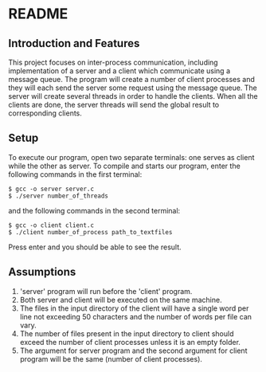 # README

## Introduction and Features
This project focuses on inter-process communication, including implementation of a server and a client which communicate using a message queue. The program will create a number of client processes and they will each send the server some request using the message queue. The server will create several threads in order to handle the clients. When all the clients are done, the server threads will send the global result to corresponding clients.

## Setup
To execute our program, open two separate terminals: one serves as client while the other as server. To compile and starts our program, enter the following commands in the first terminal:
```
$ gcc -o server server.c
$ ./server number_of_threads
```
and the following commands in the second terminal:
```
$ gcc -o client client.c
$ ./client number_of_process path_to_textfiles
```
Press enter and you should be able to see the result.

## Assumptions
1. 'server' program will run before the 'client' program.
2. Both server and client will be executed on the same machine.
3. The files in the input directory of the client will have a single word per line not exceeding 50 characters and the number of words per file can vary.
4. The number of files present in the input directory to client should exceed the number of client processes unless it is an empty folder.
5. The argument for server program and the second argument for client program will be the
same (number of client processes).
